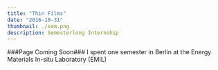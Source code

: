 ```yaml
---
title: "Thin Films"
date: "2016-10-31"
thumbnail: ./sem.png
description: Semesterlong Internship
---
```


###Page Coming Soon###
I spent one semester in Berlin at the Energy Materials In-situ Laboratory (EMIL)
